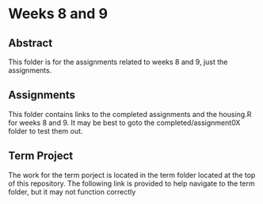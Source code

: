 # Weeks 8 and 9


## Abstract

This folder is for the assignments related to weeks 8 and 9, 
just the assignments. 


## Assignments

This folder contains links to the completed assignments and 
the housing.R for weeks 8 and 9. It may be best to goto the 
completed/assignment0X folder to test them out.

## Term Project

The work for the term porject is located in the term folder 
located at the top of this repository. The following link is 
provided to help navigate to the term folder, but it may not 
function correctly
